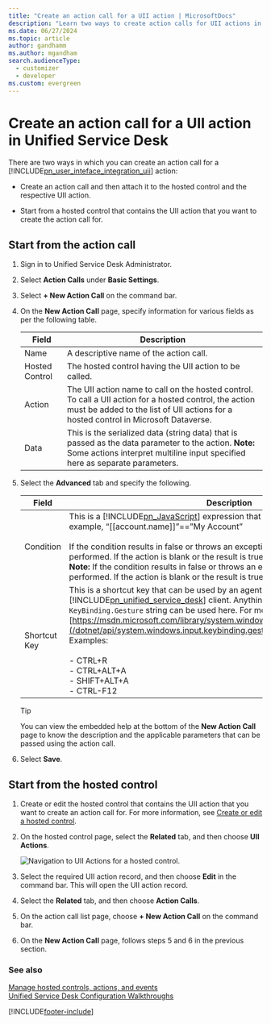 ```yaml
---
title: "Create an action call for a UII action | MicrosoftDocs"
description: "Learn two ways to create action calls for UII actions in Unified Service Desk, either by beginning with the action call or with the hosted control."
ms.date: 06/27/2024
ms.topic: article
author: gandhamm
ms.author: mgandham
search.audienceType: 
  - customizer
  - developer
ms.custom: evergreen
---
```

# Create an action call for a UII action in Unified Service Desk



There are two ways in which you can create an action call for a [!INCLUDE[pn_user_inteface_integration_uii](../includes/pn-user-interface-integration-uii.md)] action:  

-   Create an action call and then attach it to the hosted control and the respective UII action.  

-   Start from a hosted control that contains the UII action that you want to create the action call for.  

<a name="StartActionCall"></a>   
## Start from the action call  

1. Sign in to Unified Service Desk Administrator.
  
2. Select **Action Calls** under **Basic Settings**. 

3. Select **+ New Action Call** on the command bar.  

4. On the **New Action Call** page, specify information for various fields as per the following table.  


   |     Field      | Description |
   |----------------|------------------------------------------------------------|
   |      Name      | A descriptive name of the action call. |
   | Hosted Control | The hosted control having the UII action to be called. |
   |     Action     | The UII action name to call on the hosted control. To call a UII action for a hosted control, the action must be added to the list of UII actions for a hosted control in Microsoft Dataverse.|
   |      Data      | This is the serialized data (string data) that is passed as the data parameter to the action. **Note:**  Some actions interpret multiline input specified here as separate parameters. |

5. Select the **Advanced** tab and specify the following.

   |     Field      | Description |
   |----------------|------------------------------------------------------------|
   |   Condition    | This is a [!INCLUDE[pn_JavaScript](../includes/pn-javascript.md)] expression that should result in true or false. For example, “[[account.name]]”==”My Account”<br /><br /> If the condition results in false or throws an exception, the action won’t be performed. If the action is blank or the result is true, the action will be performed. **Note:**  If the condition results in false or throws an exception, the action won’t be performed. If the action is blank or the result is true, the action will be performed.               |
   |  Shortcut Key  | This is a shortcut key that can be used by an agent to run this action while within the [!INCLUDE[pn_unified_service_desk](../includes/pn-unified-service-desk.md)] client. Anything valid for the `KeyBinding.Gesture` string can be used here. For more information see: [https://msdn.microsoft.com/library/system.windows.input.keybinding.gesture.aspx](/dotnet/api/system.windows.input.keybinding.gesture).<br /><br /> Examples:<br /><br /> -   CTRL+R<br />-   CTRL+ALT+A<br />-   SHIFT+ALT+A<br />-   CTRL-F12 |

   > [!TIP]
   >  You can view the embedded help at the bottom of the **New Action Call** page to know the description and the applicable parameters that can be passed using the action call.  

6. Select **Save**.  

<a name="StartHostedControl"></a>   
## Start from the hosted control  

1. Create or edit the hosted control that contains the UII action that you want to create an action call for. For more information, see [Create or edit a hosted control](../unified-service-desk/create-edit-hosted-control.md).  

2. On the hosted control page, select the **Related** tab, and then choose **UII Actions**.  

   ![Navigation to UII Actions for a hosted control.](../unified-service-desk/media/usd-uii-actions-hosted-control.png "Navigation to UII Actions for a hosted control")  

3. Select the required UII action record, and then choose **Edit** in the command bar. This will open the UII action record.  

4. Select the **Related** tab, and then choose **Action Calls**.

5. On the action call list page, choose **+ New Action Call** on the command bar.  

6. On the **New Action Call** page, follows steps 5 and 6 in the previous section.  

### See also  
 [Manage hosted controls, actions, and events](../unified-service-desk/manage-hosted-controls-actions-events.md)   
 [Unified Service Desk Configuration Walkthroughs](../unified-service-desk/unified-service-desk-configuration-walkthroughs.md)  



[!INCLUDE[footer-include](../includes/footer-banner.md)]
